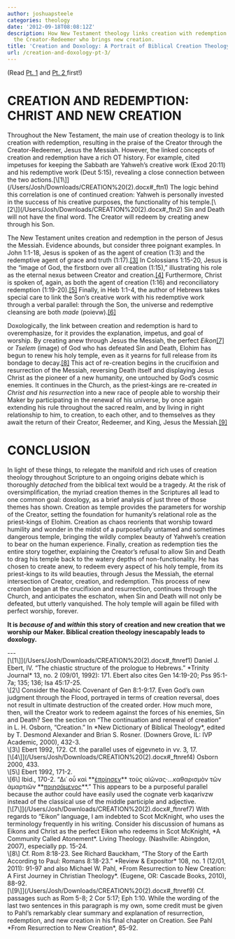 ```yaml
---
author: joshuapsteele
categories: theology
date: '2012-09-18T08:08:12Z'
description: How New Testament theology links creation with redemption through Christ,
  the Creator-Redeemer who brings new creation.
title: 'Creation and Doxology: A Portrait of Biblical Creation Theology (pt. 3)'
url: /creation-and-doxology-pt-3/
---
```


(Read [Pt. 1](https://joshuapsteele.com/2012/09/17/creation-and-doxology-pt-1/ "Creation and Doxology (pt. 1)") and [Pt. 2 ](https://joshuapsteele.com/2012/09/17/creation-and-doxology-pt-2/ "Creation and Doxology (pt. 2)")first!)

# CREATION AND REDEMPTION: CHRIST AND NEW CREATION

<div>Throughout the New Testament, the main use of creation theology is to link creation with redemption, resulting in the praise of the Creator through the Creator-Redeemer, Jesus the Messiah. However, the linked concepts of creation and redemption have a rich OT history. For example, cited impetuses for keeping the Sabbath are Yahweh’s creative work (Exod 20:11) and his redemptive work (Deut 5:15), revealing a close connection between the two actions.[\[1\]](/Users/Josh/Downloads/CREATION%20(2).docx#_ftn1) The logic behind this correlation is one of continued creation: Yahweh is personally invested in the success of his creative purposes, the functionality of his temple.[\[2\]](/Users/Josh/Downloads/CREATION%20(2).docx#_ftn2) Sin and Death will not have the final word. The Creator will redeem by creating anew through his Son.

The New Testament unites creation and redemption in the person of Jesus the Messiah. Evidence abounds, but consider three poignant examples. In John 1:1-18, Jesus is spoken of as the agent of creation (1:3) and the redemptive agent of grace and truth (1:17).[\[3\]](/Users/Josh/Downloads/CREATION%20(2).docx#_ftn3) In Colossians 1:15-20, Jesus is the “image of God, the firstborn over all creation (1:15),” illustrating his role as the eternal nexus between Creator and creation.[\[4\]](/Users/Josh/Downloads/CREATION%20(2).docx#_ftn4) Furthermore, Christ is spoken of, again, as both the agent of creation (1:16) and reconciliatory redemption (1:19-20).[\[5\]](/Users/Josh/Downloads/CREATION%20(2).docx#_ftn5) Finally, in Heb 1:1-4, the author of Hebrews takes special care to link the Son’s creative work with his redemptive work through a verbal parallel: through the Son, the universe and redemptive cleansing are both *made* (poievw).[\[6\]](/Users/Josh/Downloads/CREATION%20(2).docx#_ftn6)

Doxologically, the link between creation and redemption is hard to overemphasize, for it provides the explanation, impetus, and goal of worship. By creating anew through Jesus the Messiah, the perfect *Eikon*[\[7\]](/Users/Josh/Downloads/CREATION%20(2).docx#_ftn7) or *Tselem* (image) of God who has defeated Sin and Death, Elohim has begun to renew his holy temple, even as it yearns for full release from its bondage to decay.[\[8\]](/Users/Josh/Downloads/CREATION%20(2).docx#_ftn8) This act of re-creation begins in the crucifixion and resurrection of the Messiah, reversing Death itself and displaying Jesus Christ as the pioneer of a new humanity, one untouched by God’s cosmic enemies. It continues in the Church, as the priest-kings are re-created *in Christ* *and his resurrection* into a new race of people able to worship their Maker by participating in the renewal of his universe, by once again extending his rule throughout the sacred realm, and by living in right relationship to him, to creation, to each other, and to themselves as they await the return of their Creator, Redeemer, and King, Jesus the Messiah.[\[9\]](/Users/Josh/Downloads/CREATION%20(2).docx#_ftn9)

# CONCLUSION

In light of these things, to relegate the manifold and rich uses of creation theology throughout Scripture to an ongoing origins debate which is thoroughly *detached* from the biblical text would be a tragedy. At the risk of oversimplification, the myriad creation themes in the Scriptures all lead to one common goal: doxology, as a brief analysis of just three of those themes has shown. Creation as temple provides the parameters for worship of the Creator, setting the foundation for humanity’s relational role as the priest-kings of Elohim. Creation as chaos reorients that worship toward humility and wonder in the midst of a purposefully untamed and sometimes dangerous temple, bringing the wildly complex beauty of Yahweh’s creation to bear on the human experience. Finally, creation as redemption ties the entire story together, explaining the Creator’s refusal to allow Sin and Death to drag his temple back to the watery depths of non-functionality. He has chosen to create anew, to redeem every aspect of his holy temple, from its priest-kings to its wild beauties, through Jesus the Messiah, the eternal intersection of Creator, creation, and redemption. This process of new creation began at the crucifixion and resurrection, continues through the Church, and anticipates the eschaton, when Sin and Death will not only be defeated, but utterly vanquished. The holy temple will again be filled with perfect worship, forever.

**It is *because of* and *within* this story of creation and new creation that we worship our Maker. Biblical creation theology inescapably leads to doxology.**

</div><div>---

<div>[\[1\]](/Users/Josh/Downloads/CREATION%20(2).docx#_ftnref1) Daniel J. Ebert, IV. “The chiastic structure of the prologue to Hebrews.” *Trinity Journal* 13, no. 2 (09/01, 1992): 171. Ebert also cites Gen 14:19-20; Pss 95:1-7a; 135; 136; Isa 45:17-25.

</div><div>\[2\] Consider the Noahic Covenant of Gen 8:1-9:17. Even God’s own judgment through the Flood, portrayed in terms of creation reversal, does not result in ultimate destruction of the created order. How much more, then, will the Creator work to redeem against the forces of his enemies, Sin and Death? See the section on “The continuation and renewal of creation” in L. H. Osborn, “Creation.” In *New Dictionary of Biblical Theology*, edited by T. Desmond Alexander and Brian S. Rosner. (Downers Grove, IL: IVP Academic, 2000), 432-3.

</div><div>\[3\] Ebert 1992, 172. Cf. the parallel uses of ejgevneto in vv. 3, 17.

</div><div>[\[4\]](/Users/Josh/Downloads/CREATION%20(2).docx#_ftnref4) Osborn 2000, 433.

</div><div>\[5\] Ebert 1992, 171-2.

</div><div>\[6\] Ibid., 170-2. “Δι᾿ οὗ καὶ **<u>ἐποίησεν</u>** τοὺς αἰῶνας·…καθαρισμὸν τῶν ἁμαρτιῶν **<u>ποιησάμενος</u>**.” This appears to be a purposeful parallel because the author could have easily used the cognate verb kaqarivzw instead of the classical use of the middle participle and adjective.

</div><div>[\[7\]](/Users/Josh/Downloads/CREATION%20(2).docx#_ftnref7) With regards to “Eikon” language, I am indebted to Scot McKnight, who uses the terminology frequently in his writing. Consider his discussion of humans as Eikons and Christ as the perfect Eikon who redeems in Scot McKnight, *A Community Called Atonement*. Living Theology. (Nashville: Abingdon, 2007), especially pp. 15-24.

</div><div>\[8\] Cf. Rom 8:18-23. See Richard Bauckham, “The Story of the Earth According to Paul: Romans 8:18-23.” *Review &amp; Expositor* 108, no. 1 (12/01, 2011): 91-97 and also Michael W. Pahl, *From Resurrection to New Creation: A First Journey in Christian Theology*. (Eugene, OR: Cascade Books, 2010), 88-92.

</div><div>[\[9\]](/Users/Josh/Downloads/CREATION%20(2).docx#_ftnref9) Cf. passages such as Rom 5-8; 2 Cor 5:17; Eph 1:10. While the wording of the last two sentences in this paragraph is my own, some credit must be given to Pahl’s remarkably clear summary and explanation of resurrection, redemption, and new creation in his final chapter on Creation. See Pahl *From Resurrection to New Creation*, 85-92.

</div></div>